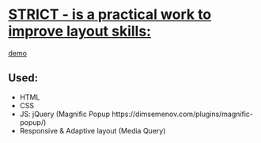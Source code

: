 <h1><a href="https://anastasiyapozyomina.github.io/Strict/">STRICT - 
 is a practical work to improve layout skills:</a></h1>
<a href="https://anastasiyapozyomina.github.io/Strict/">demo</a>

<h2>Used: </h2>
<ul>
<li>HTML</li>
<li>CSS </li>
<li>JS: jQuery (Magnific Popup https://dimsemenov.com/plugins/magnific-popup/)</li>
<li>Responsive & Adaptive layout (Media Query) </li>

</ul>





